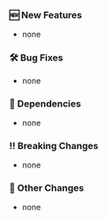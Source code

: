 ### 🆕 New Features
  * none

### 🛠️ Bug Fixes
  * none

### 🔣 Dependencies
  * none

### ‼️ Breaking Changes
  * none

### 🔄 Other Changes
  * none
